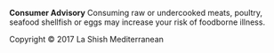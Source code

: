 **Consumer Advisory** Consuming raw or undercooked meats, poultry, seafood shellfish or eggs may increase your risk of foodborne illness.

Copyright &copy; 2017 La Shish Mediterranean